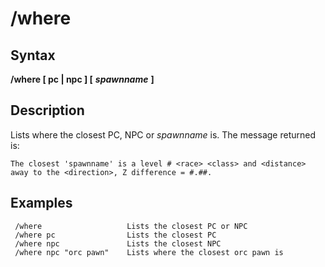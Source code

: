 # /where

## Syntax

**/where [ pc \| npc \] \[** _**spawnname**_ **]**

## Description

Lists where the closest PC, NPC or _spawnname_ is. The message returned is:

```text
The closest 'spawnname' is a level # <race> <class> and <distance> away to the <direction>, Z difference = #.##.
```

## Examples

```text
 /where                   Lists the closest PC or NPC
 /where pc                Lists the closest PC
 /where npc               Lists the closest NPC
 /where npc "orc pawn"    Lists where the closest orc pawn is
```

